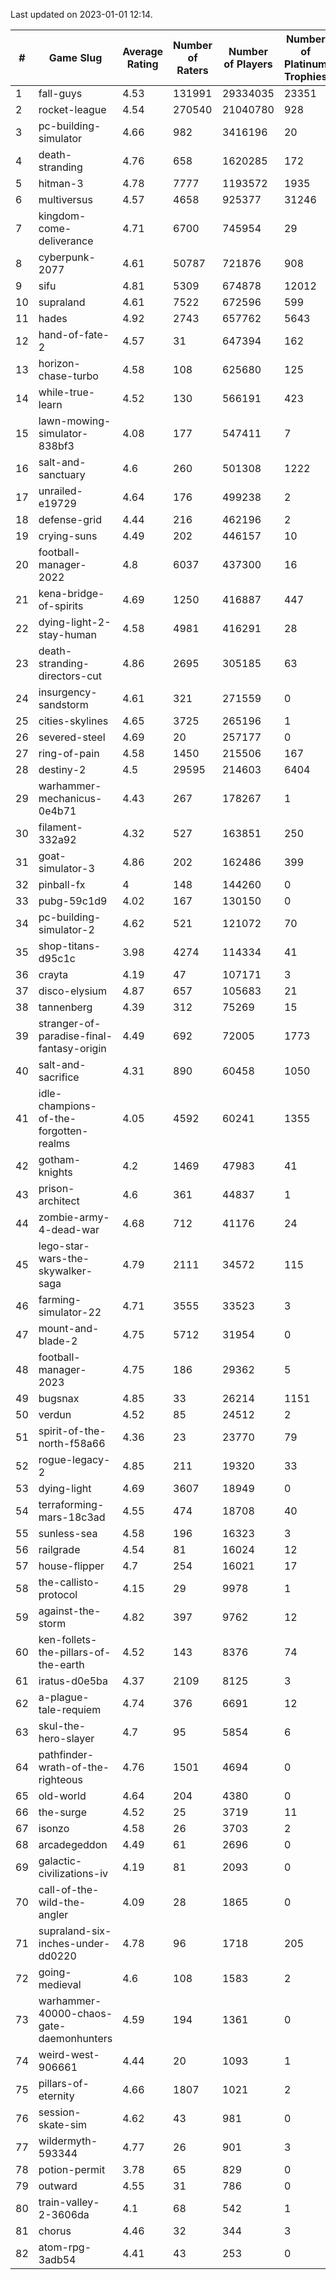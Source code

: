 Last updated on 2023-01-01 12:14.


|#|Game Slug|Average Rating|Number of Raters|Number of Players|Number of Platinum Trophies|Max Rarity (%)|
|---|---|---|---|---|---|---|
|1|fall-guys|4.53|131991|29334035|23351|8|
|2|rocket-league|4.54|270540|21040780|928|77|
|3|pc-building-simulator|4.66|982|3416196|20|48|
|4|death-stranding|4.76|658|1620285|172|91|
|5|hitman-3|4.78|7777|1193572|1935|47|
|6|multiversus|4.57|4658|925377|31246|76|
|7|kingdom-come-deliverance|4.71|6700|745954|29|30|
|8|cyberpunk-2077|4.61|50787|721876|908|64|
|9|sifu|4.81|5309|674878|12012|96|
|10|supraland|4.61|7522|672596|599|99|
|11|hades|4.92|2743|657762|5643|89|
|12|hand-of-fate-2|4.57|31|647394|162|72|
|13|horizon-chase-turbo|4.58|108|625680|125|88|
|14|while-true-learn|4.52|130|566191|423|93|
|15|lawn-mowing-simulator-838bf3|4.08|177|547411|7|86|
|16|salt-and-sanctuary|4.6|260|501308|1222|83|
|17|unrailed-e19729|4.64|176|499238|2|7|
|18|defense-grid|4.44|216|462196|2|80|
|19|crying-suns|4.49|202|446157|10|65|
|20|football-manager-2022|4.8|6037|437300|16|49|
|21|kena-bridge-of-spirits|4.69|1250|416887|447|94|
|22|dying-light-2-stay-human|4.58|4981|416291|28|5|
|23|death-stranding-directors-cut|4.86|2695|305185|63|89|
|24|insurgency-sandstorm|4.61|321|271559|0|6|
|25|cities-skylines|4.65|3725|265196|1|72|
|26|severed-steel|4.69|20|257177|0|0.1|
|27|ring-of-pain|4.58|1450|215506|167|96|
|28|destiny-2|4.5|29595|214603|6404|94|
|29|warhammer-mechanicus-0e4b71|4.43|267|178267|1|24|
|30|filament-332a92|4.32|527|163851|250|93|
|31|goat-simulator-3|4.86|202|162486|399|91|
|32|pinball-fx|4|148|144260|0|85|
|33|pubg-59c1d9|4.02|167|130150|0|73|
|34|pc-building-simulator-2|4.62|521|121072|70|74|
|35|shop-titans-d95c1c|3.98|4274|114334|41|97|
|36|crayta|4.19|47|107171|3|23|
|37|disco-elysium|4.87|657|105683|21|28|
|38|tannenberg|4.39|312|75269|15|88|
|39|stranger-of-paradise-final-fantasy-origin|4.49|692|72005|1773|98|
|40|salt-and-sacrifice|4.31|890|60458|1050|91|
|41|idle-champions-of-the-forgotten-realms|4.05|4592|60241|1355|16|
|42|gotham-knights|4.2|1469|47983|41|22|
|43|prison-architect|4.6|361|44837|1|31|
|44|zombie-army-4-dead-war|4.68|712|41176|24|67|
|45|lego-star-wars-the-skywalker-saga|4.79|2111|34572|115|97|
|46|farming-simulator-22|4.71|3555|33523|3|78|
|47|mount-and-blade-2|4.75|5712|31954|0|21|
|48|football-manager-2023|4.75|186|29362|5|79|
|49|bugsnax|4.85|33|26214|1151|97|
|50|verdun|4.52|85|24512|2|75|
|51|spirit-of-the-north-f58a66|4.36|23|23770|79|64|
|52|rogue-legacy-2|4.85|211|19320|33|2|
|53|dying-light|4.69|3607|18949|0|95|
|54|terraforming-mars-18c3ad|4.55|474|18708|40|47|
|55|sunless-sea|4.58|196|16323|3|36|
|56|railgrade|4.54|81|16024|12|98|
|57|house-flipper|4.7|254|16021|17|94|
|58|the-callisto-protocol|4.15|29|9978|1|93|
|59|against-the-storm|4.82|397|9762|12|35|
|60|ken-follets-the-pillars-of-the-earth|4.52|143|8376|74|46|
|61|iratus-d0e5ba|4.37|2109|8125|3|85|
|62|a-plague-tale-requiem|4.74|376|6691|12|91|
|63|skul-the-hero-slayer|4.7|95|5854|6|96|
|64|pathfinder-wrath-of-the-righteous|4.76|1501|4694|0|48|
|65|old-world|4.64|204|4380|0|83|
|66|the-surge|4.52|25|3719|11|94|
|67|isonzo|4.58|26|3703|2|58|
|68|arcadegeddon|4.49|61|2696|0|91|
|69|galactic-civilizations-iv|4.19|81|2093|0|80|
|70|call-of-the-wild-the-angler|4.09|28|1865|0|55|
|71|supraland-six-inches-under-dd0220|4.78|96|1718|205|99|
|72|going-medieval|4.6|108|1583|2|66|
|73|warhammer-40000-chaos-gate-daemonhunters|4.59|194|1361|0|72|
|74|weird-west-906661|4.44|20|1093|1|84|
|75|pillars-of-eternity|4.66|1807|1021|2|80|
|76|session-skate-sim|4.62|43|981|0|25|
|77|wildermyth-593344|4.77|26|901|3|13|
|78|potion-permit|3.78|65|829|0|98|
|79|outward|4.55|31|786|0|72|
|80|train-valley-2-3606da|4.1|68|542|1|89|
|81|chorus|4.46|32|344|3|85|
|82|atom-rpg-3adb54|4.41|43|253|0|97|
